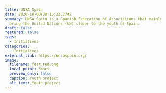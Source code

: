 ```yaml
---
title: UNSA Spain
date: 2020-10-03T08:15:23.774Z
summary: UNSA Spain is a Spanish Federation of Associations that mainly aims to
  bring the United Nations (UN) closer to the youth of Spain.
draft: false
featured: false
tags:
  - Initiatives
categories:
  - Initiatives
external_link: https://unsaspain.org/
image:
  filename: featured.png
  focal_point: Smart
  preview_only: false
  caption: Youth project
  alt_text: Youth project
---
```


